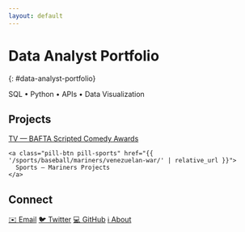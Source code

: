 ```yaml
---
layout: default
---
```


# Data Analyst Portfolio
{: #data-analyst-portfolio}

<p class="subtitle">SQL • Python • APIs • Data Visualization</p>

<section id="projects">
  <h2>Projects</h2>

  <div class="project-pills">
    <a class="pill-btn pill-tv" href="{{ '/bafta-comedy-awards/winners-nominees/' | relative_url }}">
      TV — BAFTA Scripted Comedy Awards
    </a>

    <a class="pill-btn pill-sports" href="{{ '/sports/baseball/mariners/venezuelan-war/' | relative_url }}">
      Sports — Mariners Projects
    </a>
  </div>
</section>

<section id="contact">
  <h2>Connect</h2>
  <div class="social-links">
    <a href="mailto:masoncolborn@gmail.com">✉️ Email</a>
    <a href="https://twitter.com/relaxedmason">🐦 Twitter</a>
    <a href="https://github.com/relaxedmason">💻 GitHub</a>
    <a href="{{ '/about/' | relative_url }}">ℹ️ About</a>
  </div>
</section>
